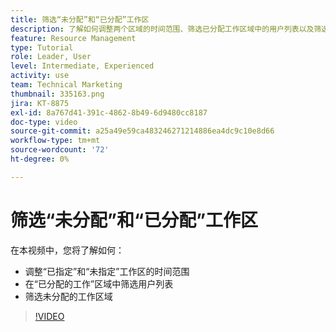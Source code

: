 ```yaml
---
title: 筛选“未分配”和“已分配”工作区
description: 了解如何调整两个区域的时间范围、筛选已分配工作区域中的用户列表以及筛选未分配工作区域。
feature: Resource Management
type: Tutorial
role: Leader, User
level: Intermediate, Experienced
activity: use
team: Technical Marketing
thumbnail: 335163.png
jira: KT-8875
exl-id: 8a767d41-391c-4862-8b49-6d9480cc8187
doc-type: video
source-git-commit: a25a49e59ca483246271214886ea4dc9c10e8d66
workflow-type: tm+mt
source-wordcount: '72'
ht-degree: 0%

---
```


# 筛选“未分配”和“已分配”工作区

在本视频中，您将了解如何：

* 调整“已指定”和“未指定”工作区的时间范围
* 在“已分配的工作”区域中筛选用户列表
* 筛选未分配的工作区域

>[!VIDEO](https://video.tv.adobe.com/v/335163/?quality=12&learn=on)
